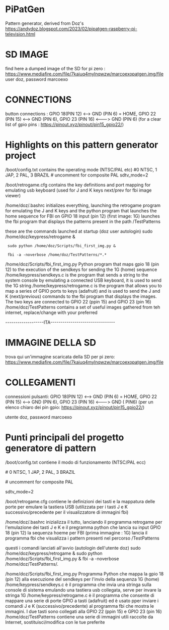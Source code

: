 # PiPatGen
Pattern generator, derived from Doz's https://andydoz.blogspot.com/2023/02/pipatgen-raspberry-pi-television.html

# SD IMAGE
find here a dumped image of the SD for pi zero : https://www.mediafire.com/file/7kaiuq4mylnqwzw/marcoexopatgen.img/file
user doz, password marcoexo

# CONNECTIONS
button connections : GPIO 18(PIN 12)  <--> GND (PIN 6) = HOME, GPIO 22 (PIN 15) <--> GND (PIN 6), GPIO 23 (PIN 16) <---> GND (PIN 6) 
(for a clear list of gpio pins : https://pinout.xyz/pinout/pin15_gpio22/) 

# Highlights on this pattern generator project

/boot/config.txt contains the operating mode (NTSC/PAL etc)
	#0 NTSC, 1 JAP, 2 PAL, 3 BRAZIL
	# uncomment for composite PAL
	sdtv_mode=2

/boot/retrogame.cfg contains the key definitions and port mapping for emulating usb keyboard (used for J and K keys next/prev for fbi image viewer)

/home/doz/.bashrc initializes everything, launching the retrogame program for emulating the J and K keys and the python program that launches the home sequence for FBI on GPIO 18 input (pin 12) (first image: 1G) launches the fbi program that displays the patterns present in the path /TestPatterns

these are the commands launched at startup (doz user autologin)
	 sudo /home/doz/keypress/retrogame &
  
	 sudo python /home/doz/Scripts/fbi_first_img.py &
  
	 fbi -a -noverbose /home/doz/TestPatterns/*.*


/home/doz/Scripts/fbi_first_img.py Python program that maps gpio 18 (pin 12) to the execution of the sendkeys for sending the 1G (home) sequence
/home/keypress/sendkeys.c is the program that sends a string to the system console by emulating a connected USB keyboard, it is used to send the 1G string
/home/keypress/retrogame.c is the program that allows you to map a series of GPIO ports to keys (adafruit) and is used to send the J and K (next/previous) commands to the fbi program that displays the images. The two keys are connected to GPIO 22 (ppin 15) and GPIO 23 (pin 16)
/home/doz/TestPatterns contains a set of useful images gathered from teh internet, replace/change with your preferred

-------------------ITA--------------------------------
# IMMAGINE DELLA SD

trova qui un'immagine scaricata della SD per pi zero: https://www.mediafire.com/file/7kaiuq4mylnqwzw/marcoexopatgen.img/file

# COLLEGAMENTI

connessioni pulsanti: GPIO 18(PIN 12) <--> GND (PIN 6) = HOME, GPIO 22 (PIN 15) <--> GND (PIN 6), GPIO 23 (PIN 16) <---> GND ( PIN6) 
(per un elenco chiaro dei pin gpio: https://pinout.xyz/pinout/pin15_gpio22/)

utente doz, password marcoexo

# Punti principali del progetto generatore di pattern

/boot/config.txt contiene il modo di funzionamento (NTSC/PAL ecc)

 \# 0 NTSC, 1 JAP, 2 PAL, 3 BRAZIL
 
 \# uncomment for composite PAL
 
sdtv_mode=2

/boot/retrogame.cfg contiene le definizioni dei tasti e la mappatura delle porte per emulare la tastiera USB (utilizzata per i tasti J e K successivo/precedente per il visualizzatore di immagini fbi)

/home/doz/.bashrc inizializza il tutto, lanciando il programma retrogame per l'emulazione dei tasti J e K e il pregramma python che lancia su input GPIO 18 (pin 12) la sequenza hoeme per FBI (prima immagine : 1G) lancia il programma fbi che visualizza i pattern presenti nel percorso /TestPatterns

questi i comandi lanciati all'avvio (autologin dell'utente doz)
	sudo /home/doz/keypress/retrogame &
	sudo python /home/doz/Scripts/fbi_first_img.py &
	fbi -a -noverbose /home/doz/TestPatterns/*.*


/home/doz/Scripts/fbi_first_img.py  Programma Python che mappa la gpio 18 (pin 12) alla esecuzione del sendkeys per l'invio della sequenza 1G (home)
/home/keypress/sendkeys.c è il programma che invia una stringa sulla console di sistema emulando una tastiera usb collegata, serve per invare la stringa 1G
/home/keypress/retrogame.c è il programma che consente di mappare una serie di porte GPIO a tasti (adafruit) ed è usato pper inviare i comandi J e K (successivo/precedente) al programma fbi che mostra le immagini. I due tasti sono collegati alla GPIO 22 (ppin 15) e GPIO 23 (pin 16)
/home/doz/TestPatterns contiene una serie di immagini utili raccolte da Internet, sostituisci/modifica con le tue preferite
